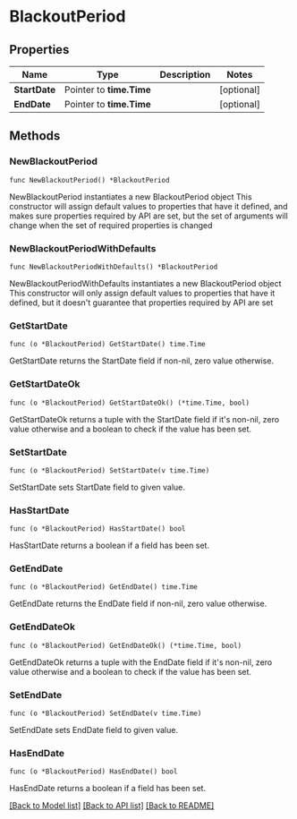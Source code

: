 # BlackoutPeriod

## Properties

Name | Type | Description | Notes
------------ | ------------- | ------------- | -------------
**StartDate** | Pointer to **time.Time** |  | [optional] 
**EndDate** | Pointer to **time.Time** |  | [optional] 

## Methods

### NewBlackoutPeriod

`func NewBlackoutPeriod() *BlackoutPeriod`

NewBlackoutPeriod instantiates a new BlackoutPeriod object
This constructor will assign default values to properties that have it defined,
and makes sure properties required by API are set, but the set of arguments
will change when the set of required properties is changed

### NewBlackoutPeriodWithDefaults

`func NewBlackoutPeriodWithDefaults() *BlackoutPeriod`

NewBlackoutPeriodWithDefaults instantiates a new BlackoutPeriod object
This constructor will only assign default values to properties that have it defined,
but it doesn't guarantee that properties required by API are set

### GetStartDate

`func (o *BlackoutPeriod) GetStartDate() time.Time`

GetStartDate returns the StartDate field if non-nil, zero value otherwise.

### GetStartDateOk

`func (o *BlackoutPeriod) GetStartDateOk() (*time.Time, bool)`

GetStartDateOk returns a tuple with the StartDate field if it's non-nil, zero value otherwise
and a boolean to check if the value has been set.

### SetStartDate

`func (o *BlackoutPeriod) SetStartDate(v time.Time)`

SetStartDate sets StartDate field to given value.

### HasStartDate

`func (o *BlackoutPeriod) HasStartDate() bool`

HasStartDate returns a boolean if a field has been set.

### GetEndDate

`func (o *BlackoutPeriod) GetEndDate() time.Time`

GetEndDate returns the EndDate field if non-nil, zero value otherwise.

### GetEndDateOk

`func (o *BlackoutPeriod) GetEndDateOk() (*time.Time, bool)`

GetEndDateOk returns a tuple with the EndDate field if it's non-nil, zero value otherwise
and a boolean to check if the value has been set.

### SetEndDate

`func (o *BlackoutPeriod) SetEndDate(v time.Time)`

SetEndDate sets EndDate field to given value.

### HasEndDate

`func (o *BlackoutPeriod) HasEndDate() bool`

HasEndDate returns a boolean if a field has been set.


[[Back to Model list]](../README.md#documentation-for-models) [[Back to API list]](../README.md#documentation-for-api-endpoints) [[Back to README]](../README.md)


